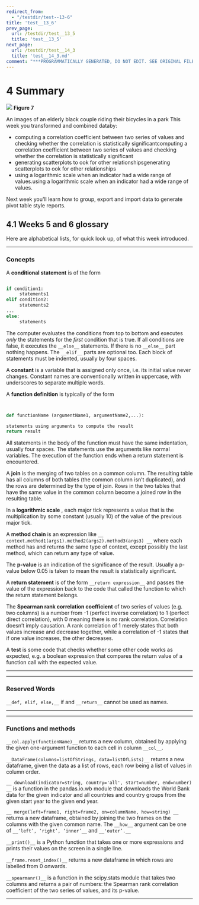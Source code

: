 ```yaml
---
redirect_from:
  - "/testdir/test--13-6"
title: 'test__13_6'
prev_page:
  url: /testdir/test__13_5
  title: 'test__13_5'
next_page:
  url: /testdir/test__14_3
  title: 'test__14_3.md'
comment: "***PROGRAMMATICALLY GENERATED, DO NOT EDIT. SEE ORIGINAL FILES IN /content***"
---
```

# 4 Summary 



![](https://www.open.edu/openlearn/ocw/pluginfile.php/1393338/mod_oucontent/oucontent/71687/ou_futurelearn_learn_to_code_fig_1058.jpg)
__Figure 7__

An images of an elderly black couple riding their bicycles in a park 
This week you transformed and combined databy:
* computing a correlation coefficient between two series of values and checking whether the correlation is statistically significantcomputing a correlation coefficient between two series of values and checking whether the correlation is statistically significant
* generating scatterplots to ook for other relationshipsgenerating scatterplots to ook for other relationships
* using a logarithmic scale when an indicator had a wide range of values.using a logarithmic scale when an indicator had a wide range of values.

Next week you'll learn how to group, export and import data to generate pivot table style reports.


## 4.1 Weeks 5 and 6 glossary


Here are alphabetical lists, for quick look up, of what this week introduced.

---


### Concepts

A __conditional statement__ is of the form


```python

if condition1:
     statements1
elif condition2:
     statements2
...
else:
     statements
```


The computer evaluates the conditions from top to bottom and executes *only* the statements for the *first* condition that is true. If all conditions are false, it executes the `__else__` statements. If there is no `__else__` part nothing happens. The `__elif__` parts are optional too. Each block of statements must be indented, usually by four spaces.

A __constant__ is a variable that is assigned only once, i.e. its initial value never changes. Constant names are conventionally written in uppercase, with underscores to separate multiple words.

A __function definition__ is typically of the form


```python


def functionName (argumentName1, argumentName2,...):

statements using arguments to compute the result
return result
```


All statements in the body of the function must have the same indentation, usually four spaces. The statements use the arguments like normal variables. The execution of the function ends when a return statement is encountered.

A __join__ is the merging of two tables on a common column. The resulting table has all columns of both tables (the common column isn’t duplicated), and the rows are determined by the type of join. Rows in the two tables that have the same value in the common column become a joined row in the resulting table.

In a __logarithmic scale__ , each major tick represents a value that is the multiplication by some constant (usually 10) of the value of the previous major tick.

A __method chain__ is an expression like `__ context.method1(args1).method2(args2).method3(args3) __` where each method has and returns the same type of context, except possibly the last method, which can return any type of value.

The __p-value__ is an indication of the significance of the result. Usually a p-value below 0.05 is taken to mean the result is statistically significant.

A __return statement__ is of the form `__return expression__` and passes the value of the expression back to the code that called the function to which the return statement belongs.

The __Spearman rank correlation coefficient__ of two series of values (e.g. two columns) is a number from -1 (perfect inverse correlation) to 1 (perfect direct correlation), with 0 meaning there is no rank correlation. Correlation doesn’t imply causation. A rank correlation of 1 merely states that both values increase and decrease together, while a correlation of -1 states that if one value increases, the other decreases.

A __test__ is some code that checks whether some other code works as expected, e.g. a boolean expression that compares the return value of a function call with the expected value.

---

---


### Reserved Words

`__def, elif, else,__` if and `__return__` cannot be used as names.

---

---


### Functions and methods

`__col.apply(functionName)__` returns a new column, obtained by applying the given one-argument function to each cell in column `__col__`.

`__DataFrame(columns=listOfStrings, data=listOfLists)__` returns a new dataframe, given the data as a list of rows, each row being a list of values in column order.

`__ download(indicator=string, country='all', start=number, end=number) __` is a function in the pandas.io.wb module that downloads the World Bank data for the given indicator and all countries and country groups from the given start year to the given end year.

`__ merge(left=frame1, right=frame2, on=columnName, how=string) __` returns a new dataframe, obtained by joining the two frames on the columns with the given common name. The `__how__` argument can be one of `__‘left’, ‘right’, ‘inner’__` and `__'outer’.__`

`__print()__` is a Python function that takes one or more expressions and prints their values on the screen in a single line.

`__frame.reset_index()__` returns a new dataframe in which rows are labelled from 0 onwards.

`__spearmanr()__` is a function in the scipy.stats module that takes two columns and returns a pair of numbers: the Spearman rank correlation coefficient of the two series of values, and its p-value.

---

